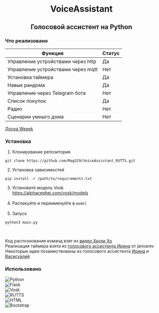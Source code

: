 <h1 align='center'>VoiceAssistant</h1>
<h2 align='center'>Голосовой ассистент на Python</h2>

### Что реализовано
| Функция | Статус |
| --- | --- |
| Управление устройствами через http | Да |
| Управление устройствами через mqtt | Нет |
| Установка таймера | Да |
| Навык рандома | Да |
| Управление через Telegram бота | Нет |
| Список покупок | Да |
| Радио | Нет |
| Сценарии умныго дома | Нет |  
[Доска Weeek](https://app.weeek.net/ws/490187/shared/board/MWJjBgMaJ1wmItv4FBOIdlRoU5UwLRVt)
<br>

### Установка
1. Клонирование репозитория
```
git clone https://github.com/Mag329/VoiceAssistant_RUTTS.git
```
2. Установка зависимостей
```
pip install -r /path/to/requirements.txt
```
3. Установите модель Vosk  
https://alphacephei.com/vosk/models
<br/><br/>
5. Распакуйте и переименуйте в `model`
<br/><br/>
6. Запуск
```
python3 main.py
```

<br>

Код распознования команд взят из [видео Хауди Хо](https://www.youtube.com/watch?v=XTeGvaDaraI)  
Реализация таймера взята из [голосового ассистента Ирина](https://github.com/janvarev/Irene-Voice-Assistant) от janvarev  
Некоторые идеи позаимствованы из голосового ассистента [Ирина](https://github.com/janvarev/Irene-Voice-Assistant) и [Васисуалий](https://github.com/Oknolaz/vasisualy/tree/master)  

### Использовано
![Python](https://img.shields.io/badge/Python-blue?style=for-the-badge)  
![Flask](https://img.shields.io/badge/Flask-lightgray?style=for-the-badge)  
![Vosk](https://img.shields.io/badge/Vosk-green?style=for-the-badge)  
![RUTTS](https://img.shields.io/badge/RUTTS-DD0031?style=for-the-badge)  
![HTML](https://img.shields.io/badge/HTML-orange?style=for-the-badge)  
![Bootstrap](https://img.shields.io/badge/Bootstrap-563D7C?style=for-the-badge)

